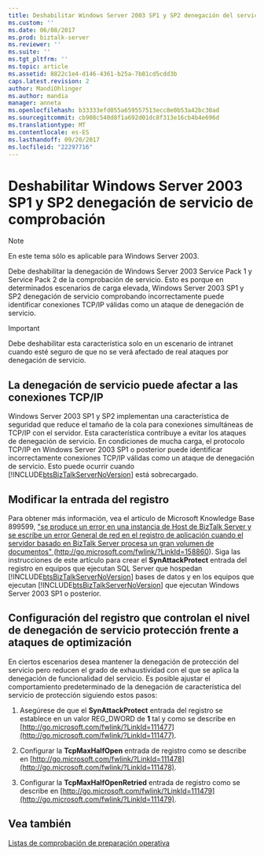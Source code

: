 ```yaml
---
title: Deshabilitar Windows Server 2003 SP1 y SP2 denegación del servicio en la comprobación de | Documentos de Microsoft
ms.custom: ''
ms.date: 06/08/2017
ms.prod: biztalk-server
ms.reviewer: ''
ms.suite: ''
ms.tgt_pltfrm: ''
ms.topic: article
ms.assetid: 8822c1e4-d146-4361-b25a-7b81cd5cdd3b
caps.latest.revision: 2
author: MandiOhlinger
ms.author: mandia
manager: anneta
ms.openlocfilehash: b33333efd055a659557513ecc8e0b53a42bc30ad
ms.sourcegitcommit: cb908c540d8f1a692d01dc8f313e16cb4b4e696d
ms.translationtype: MT
ms.contentlocale: es-ES
ms.lasthandoff: 09/20/2017
ms.locfileid: "22297716"
---
```

# <a name="disabling-windows-server-2003-sp1-and-sp2-denial-of-service-checking"></a>Deshabilitar Windows Server 2003 SP1 y SP2 denegación de servicio de comprobación
> [!NOTE]  
>  En este tema sólo es aplicable para Windows Server 2003.  
  
 Debe deshabilitar la denegación de Windows Server 2003 Service Pack 1 y Service Pack 2 de la comprobación de servicio. Esto es porque en determinados escenarios de carga elevada, Windows Server 2003 SP1 y SP2 denegación de servicio comprobando incorrectamente puede identificar conexiones TCP/IP válidas como un ataque de denegación de servicio.  
  
> [!IMPORTANT]  
>  Debe deshabilitar esta característica solo en un escenario de intranet cuando esté seguro de que no se verá afectado de real ataques por denegación de servicio.  
  
## <a name="how-denial-of-service-can-affect-tcpip-connections"></a>La denegación de servicio puede afectar a las conexiones TCP/IP  
 Windows Server 2003 SP1 y SP2 implementan una característica de seguridad que reduce el tamaño de la cola para conexiones simultáneas de TCP/IP con el servidor. Esta característica contribuye a evitar los ataques de denegación de servicio. En condiciones de mucha carga, el protocolo TCP/IP en Windows Server 2003 SP1 o posterior puede identificar incorrectamente conexiones TCP/IP válidas como un ataque de denegación de servicio. Esto puede ocurrir cuando [!INCLUDE[btsBizTalkServerNoVersion](../includes/btsbiztalkservernoversion-md.md)] está sobrecargado.  
  
## <a name="modifying-the-registry-entry"></a>Modificar la entrada del registro  
 Para obtener más información, vea el artículo de Microsoft Knowledge Base 899599, ["se produce un error en una instancia de Host de BizTalk Server y se escribe un error General de red en el registro de aplicación cuando el servidor basado en BizTalk Server procesa un gran volumen de documentos" ](http://go.microsoft.com/fwlink/?LinkId=158860) (http://go.microsoft.com/fwlink/?LinkId=158860). Siga las instrucciones de este artículo para crear el **SynAttackProtect** entrada del registro en equipos que ejecutan SQL Server que hospedan [!INCLUDE[btsBizTalkServerNoVersion](../includes/btsbiztalkservernoversion-md.md)] bases de datos y en los equipos que ejecutan [!INCLUDE[btsBizTalkServerNoVersion](../includes/btsbiztalkservernoversion-md.md)] que ejecutan Windows Server 2003 SP1 o posterior.  
  
## <a name="tuning-registry-settings-that-govern-the-level-of-denial-of-service-attack-protection"></a>Configuración del registro que controlan el nivel de denegación de servicio protección frente a ataques de optimización  
 En ciertos escenarios desea mantener la denegación de protección del servicio pero reducen el grado de exhaustividad con el que se aplica la denegación de funcionalidad del servicio. Es posible ajustar el comportamiento predeterminado de la denegación de característica del servicio de protección siguiendo estos pasos:  
  
1.  Asegúrese de que el **SynAttackProtect** entrada del registro se establece en un valor REG_DWORD de **1** tal y como se describe en [http://go.microsoft.com/fwlink/?LinkId=111477](http://go.microsoft.com/fwlink/?LinkId=111477).  
  
2.  Configurar la **TcpMaxHalfOpen** entrada de registro como se describe en [http://go.microsoft.com/fwlink/?LinkId=111478](http://go.microsoft.com/fwlink/?LinkId=111478).  
  
3.  Configurar la **TcpMaxHalfOpenRetried** entrada de registro como se describe en [http://go.microsoft.com/fwlink/?LinkId=111479](http://go.microsoft.com/fwlink/?LinkId=111479).  
  
## <a name="see-also"></a>Vea también  
 [Listas de comprobación de preparación operativa](../technical-guides/operational-readiness-checklists.md)
